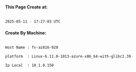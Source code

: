 
   
#### This Page Create at:

```bash

2025-05-11 - 17:27:03 UTC

```

#### Create By Machine:

```bash

Host Name : fv-az816-920

platform  : Linux-6.11.0-1013-azure-x86_64-with-glibc2.39

Ip Local  : 10.1.0.150

```

